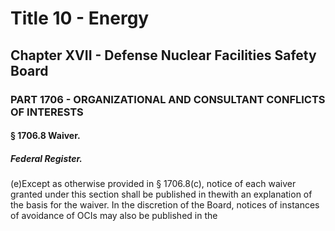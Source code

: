 
# Title 10 - Energy
## Chapter XVII - Defense Nuclear Facilities Safety Board
### PART 1706 - ORGANIZATIONAL AND CONSULTANT CONFLICTS OF INTERESTS
#### § 1706.8 Waiver.
##### Federal Register.

(e)Except as otherwise provided in § 1706.8(c), notice of each waiver granted under this section shall be published in thewith an explanation of the basis for the waiver. In the discretion of the Board, notices of instances of avoidance of OCIs may also be published in the
